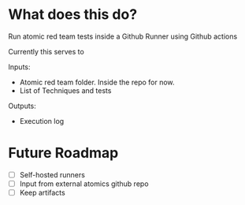 # What does this do?
Run atomic red team tests inside a Github Runner using Github actions

Currently this serves to 

Inputs:
- Atomic red team folder. Inside the repo for now.
- List of Techniques and tests

Outputs:
- Execution log

# Future Roadmap
- [ ] Self-hosted runners 
- [ ] Input from external atomics github repo
- [ ] Keep artifacts